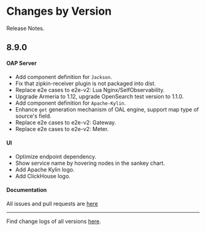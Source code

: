 Changes by Version
==================
Release Notes.

8.9.0
------------------

#### OAP Server
* Add component definition for `Jackson`.
* Fix that zipkin-receiver plugin is not packaged into dist.
* Replace e2e cases to e2e-v2: Lua Nginx/SelfObservability.
* Upgrade Armeria to 1.12, upgrade OpenSearch test version to 1.1.0.
* Add component definition for `Apache-Kylin`.
* Enhance `get` generation mechanism of OAL engine, support map type of source's field.
* Replace e2e cases to e2e-v2: Gateway.
* Replace e2e cases to e2e-v2: Meter.

#### UI
* Optimize endpoint dependency.
* Show service name by hovering nodes in the sankey chart.
* Add Apache Kylin logo.
* Add ClickHouse logo.

#### Documentation


All issues and pull requests are [here](https://github.com/apache/skywalking/milestone/101?closed=1)

------------------
Find change logs of all versions [here](changes).
